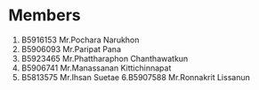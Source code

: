 Members
=======

  1. B5916153  Mr.Pochara  Narukhon
  2. B5906093  Mr.Paripat  Pana
  3. B5923465  Mr.Phattharaphon  Chanthawatkun
  4. B5906741  Mr.Manassanan  Kittichinnapat
  5. B5813575  Mr.Ihsan Suetae  6.B5907588 Mr.Ronnakrit Lissanun